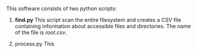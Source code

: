 This software consists of two python scripts:

1. **find.py** This script scan the entire filesystem and creates a CSV file containing information about accessible files and directories. The name of the file is *root.csv*.

1. process.py This 
